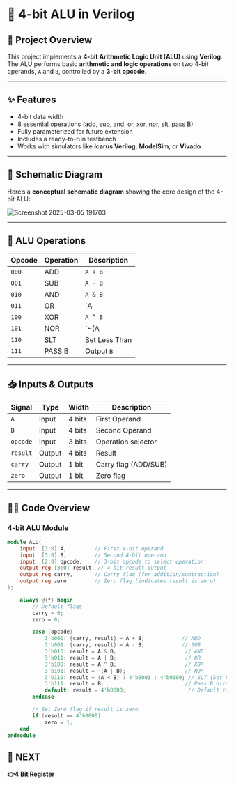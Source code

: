 # 🔢 4-bit ALU in Verilog

## 📜 Project Overview
This project implements a **4-bit Arithmetic Logic Unit (ALU)** using **Verilog**.  
The ALU performs basic **arithmetic and logic operations** on two 4-bit operands, `A` and `B`, controlled by a **3-bit opcode**.

---

## ✨ Features
- 4-bit data width
- 8 essential operations (add, sub, and, or, xor, nor, slt, pass B)
- Fully parameterized for future extension
- Includes a ready-to-run testbench
- Works with simulators like **Icarus Verilog**, **ModelSim**, or **Vivado**

---

## 📐 Schematic Diagram

Here’s a **conceptual schematic diagram** showing the core design of the 4-bit ALU:

![Screenshot 2025-03-05 191703](https://github.com/user-attachments/assets/adaacc26-c5e2-4e4b-a190-16b209d70604)



---

## 🔨 ALU Operations

| Opcode | Operation | Description |
|--|--|--|
| `000` | ADD | `A + B` |
| `001` | SUB | `A - B` |
| `010` | AND | `A & B` |
| `011` | OR | `A | B` |
| `100` | XOR | `A ^ B` |
| `101` | NOR | `~(A | B)` |
| `110` | SLT | Set Less Than |
| `111` | PASS B | Output `B` |

---

## 📥 Inputs & Outputs

| Signal | Type | Width | Description |
|--|--|--|--|
| `A` | Input | 4 bits | First Operand |
| `B` | Input | 4 bits | Second Operand |
| `opcode` | Input | 3 bits | Operation selector |
| `result` | Output | 4 bits | Result |
| `carry` | Output | 1 bit | Carry flag (ADD/SUB) |
| `zero` | Output | 1 bit | Zero flag |

---
## 🧑‍💻 Code Overview

### **4-bit ALU Module**

```verilog
module ALU(
    input  [3:0] A,         // First 4-bit operand
    input  [3:0] B,         // Second 4-bit operand
    input  [2:0] opcode,    // 3-bit opcode to select operation
    output reg [3:0] result, // 4-bit result output
    output reg carry,       // Carry flag (for addition/subtraction)
    output reg zero         // Zero flag (indicates result is zero)
);

    always @(*) begin
        // Default flags
        carry = 0;
        zero = 0;

        case (opcode)
            3'b000: {carry, result} = A + B;            // ADD
            3'b001: {carry, result} = A - B;            // SUB
            3'b010: result = A & B;                      // AND
            3'b011: result = A | B;                      // OR
            3'b100: result = A ^ B;                      // XOR
            3'b101: result = ~(A | B);                   // NOR
            3'b110: result = (A < B) ? 4'b0001 : 4'b0000; // SLT (Set Less Than)
            3'b111: result = B;                          // Pass B directly
            default: result = 4'b0000;                    // Default to 0
        endcase

        // Set Zero flag if result is zero
        if (result == 4'b0000)
            zero = 1;
    end
endmodule

````
## 🔹 NEXT  
**👉[4 Bit Register](../4_Bit_Register)**
